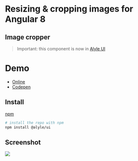 # Resizing & cropping images for Angular 8
## Image cropper
> Important: this component is now in [Alyle UI](https://github.com/A-l-y-l-e/Alyle-UI)

# Demo

* [Online](https://alyle.io/components/resizing-cropping-images)
* [Codepen](https://codepen.io/enlcxx/details/vmadQz)

## Install
[npm](https://www.npmjs.com/package/@alyle/ui)

```bash
# install the repo with npm
npm install @alyle/ui
```
## Screenshot

<img src="demo1.png">
